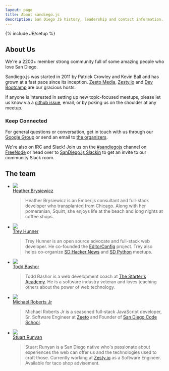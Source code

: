 ```yaml
---
layout: page
title: About sandiego.js
description: San Diego JS history, leadership and contact information.
---
```

{% include JB/setup %}

## About Us

We're a 2200+ member strong community full of some amazing people who love San Diego.

Sandiego.js was started in 2011 by Patrick Crowley and Kevin Ball and has grown at a fast pace since its inception.
[Zeeto Media](http://www.zeeto.io), [Zesty.io](https://www.zesty.io/) and [Dev Bootcamp](http://devbootcamp.com/) are our gracious hosts.

If anyone is interested in setting up new topic-focused meetups, please let us know via a [github issue][issues], email, or by poking us on the shoulder at any meetup.

### Keep Connected

For general questions or conversation, get in touch with us through our [Google Group](https://groups.google.com/forum/#!forum/sandiegojs) or send an email to [the organizers](mailto:sandiegojs-organizers@googlegroups.com).

We're also on IRC and Slack!  Join us on the <a href="irc://irc.freenode.net/sandiegojs">#sandiegojs</a> channel on <a href="https://webchat.freenode.net/">FreeNode</a> or head over to <a href="http://sandiegojs.herokuapp.com">SanDiego.js Slackin</a> to get an invite to our community Slack room.

## The team

<ul class="unstyled team-list">
  <li class="row">
    <div class="span3 pagination-centered">
      <img src="http://www.gravatar.com/avatar/c1ab1a8a3169311b0062176c2814feff" class="avatar avatar-small"><br>
      <a href="hbrysiewicz.github.io/about.html">Heather Brysiewicz</a>
    </div>
    <div class="span9">
      <blockquote>
      Heather Brysiewicz is an Ember.js consultant and full-stack developer who transplanted from Chicago. Along with her pomeranian, Squirt, she enjoys life at the beach and long nights at coffee shops.
      </blockquote>
    </div>
  </li>
  <li class="row">
    <div class="span3 pagination-centered">
      <img src="http://www.gravatar.com/avatar/945d10168a7817c64276c164a57fa8de" class="avatar avatar-small"><br>
      <a href="http://treyhunner.com/about/">Trey Hunner</a>
    </div>
    <div class="span9">
      <blockquote>
      Trey Hunner is an open source advocate and full-stack web developer.  He co-founded the <a href="http://editorconfig.org">EditorConfig</a> project.  Trey also helps co-organize <a href="http://sdhn.org/">SD Hacker News</a> and <a href="http://pythonsd.org/">SD Python</a> meetups.
      </blockquote>
    </div>
  </li>
  <li class="row">
    <div class="span3 pagination-centered">
      <img src="http://www.gravatar.com/avatar/70c1eefc52f496a3710661c2d87c2b19" class="avatar avatar-small"><br>
      <a href="mailto:todd@thestartersacademy.com">Todd Bashor</a>
    </div>
    <div class="span9">
      <blockquote>
      Todd Bashor is a web development coach at <a href="http://thestartersacademy.com">The Starter's Academy</a>. He is a software industry veteran and loves teaching others about the power of web technology.
      </blockquote>
    </div>
  </li>
  <li class="row">
    <div class="span3 pagination-centered">
      <img src="http://www.gravatar.com/avatar/2dab28a09a825fe18acfa9b5457200d4" class="avatar avatar-small"><br>
      <a href="mailto:michael.e.roberts.jr@gmail.com">Michael Roberts Jr</a>
    </div>
    <div class="span9">
      <blockquote>
      Michael Roberts Jr is a seasoned full-stack JavaScript developer, Sr. Software Engineer at <a href="http://zeeto.io">Zeeto</a> and Founder of <a href="http://www.sandiegocodeschool.io">San Diego Code School</a>.
      </blockquote>
    </div>
  </li>
  <li class="row">
    <div class="span3 pagination-centered">
      <img src="https://secure.gravatar.com/avatar/74deb6f39d07290a867bafe6530d5e77" class="avatar avatar-small"><br>
      <a href="mailto:shrunyan@gmail.com">Stuart Runyan</a>
    </div>
    <div class="span9">
      <blockquote>
      Stuart Runyan is a San Diego native who's passionate about experiences the web can offer us and the technologies used to craft those. Currently working at <a href="https://zesty.io">Zesty.io</a> as a Software Engineer. Available for taco shop advisement.
      </blockquote>
    </div>
  </li>
</ul>



[meetup]: http://www.meetup.com/sandiegojs/ "Meetup.com page"
[sandiegojs.github.com]: https://github.com/sandiegojs/sandiegojs.github.com "Sandiego.js Github site"
[issues]: https://github.com/sandiegojs/sandiegojs.github.com/issues "Sandiego.js issue tracker"
[3rdspace]: http://3rdspace.co/ "3rdSpace"

